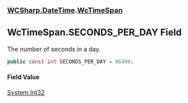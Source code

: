 ### [WCSharp.DateTime](WCSharp.DateTime.md 'WCSharp.DateTime').[WcTimeSpan](WCSharp.DateTime.WcTimeSpan.md 'WCSharp.DateTime.WcTimeSpan')

## WcTimeSpan.SECONDS_PER_DAY Field

The number of seconds in a day.

```csharp
public const int SECONDS_PER_DAY = 86400;
```

#### Field Value
[System.Int32](https://docs.microsoft.com/en-us/dotnet/api/System.Int32 'System.Int32')